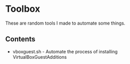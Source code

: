 # Toolbox

These are random tools I made to automate some things.

## Contents

* vboxguest.sh - Automate the process of installing VirtualBoxGuestAdditions
